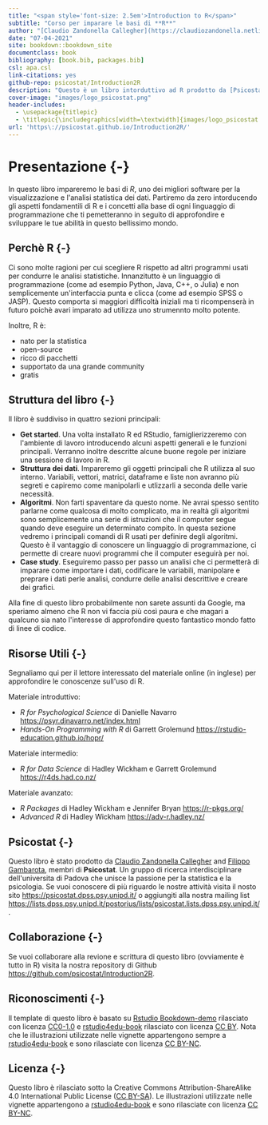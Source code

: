 ```yaml
--- 
title: "<span style='font-size: 2.5em'>Introduction to R</span>"
subtitle: "Corso per imparare le basi di **R**"
author: "[Claudio Zandonella Callegher](https://claudiozandonella.netlify.app/) and [Filippo Gambarota](https://filippogambarota.netlify.app/) members of [Psicostat](https://psicostat.dpss.psy.unipd.it/)"
date: "07-04-2021"
site: bookdown::bookdown_site
documentclass: book
bibliography: [book.bib, packages.bib]
csl: apa.csl
link-citations: yes
github-repo: psicostat/Introduction2R
description: "Questo è un libro intorduttivo ad R prodotto da [Psicostat](https://psicostat.dpss.psy.unipd.it/), gruppo di ricerca interdisciplinare che unisce la passione per la statistica e la psicologia."
cover-image: "images/logo_psicostat.png"
header-includes: 
  - \usepackage{titlepic}
  - \titlepic{\includegraphics[width=\textwidth]{images/logo_psicostat.pdf}}
url: 'https\://psicostat.github.io/Introduction2R/'
---
```


# Presentazione {-}




In questo libro impareremo le basi di *R*, uno dei migliori software per la visualizzazione e l'analisi statistica dei dati. Partiremo da zero intorducendo gli aspetti fondamentili di R e i concetti alla base di ogni linguaggio di programmazione che ti pemetteranno in seguito di approfondire e sviluppare le tue abilità in questo bellissimo mondo.

## Perchè R {-}

Ci sono molte ragioni per cui scegliere R rispetto ad altri programmi usati per condurre le analisi statistiche. Innanzitutto è un linguaggio di programmazione (come ad esempio Python, Java, C++, o Julia) e non semplicemente un'interfaccia punta e clicca (come ad esempio SPSS o JASP). Questo comporta si maggiori difficoltà iniziali ma ti ricompenserà in futuro poichè avari imparato ad utilizza uno strumennto molto potente.

Inoltre, R è:

- nato per la statistica
- open-source
- ricco di pacchetti
- supportato da una grande community
- gratis

## Struttura del libro {-}

Il libro è suddiviso in quattro sezioni principali:

- **Get started**. Una volta installato R ed RStudio, famiglierizzeremo con l'ambiente di lavoro introducendo alcuni aspetti generali e le funzioni principali. Verranno inoltre descritte alcune buone regole per iniziare una sessione di lavoro in R.
- **Struttura dei dati**. Impareremo gli oggetti principali che R utilizza al suo interno. Variabili, vettori, matrici, dataframe e liste non avranno più segreti e capiremo come manipolarli e utlizzarli a seconda delle varie necessità.
- **Algoritmi**. Non farti spaventare da questo nome. Ne avrai spesso sentito parlarne come qualcosa di molto complicato, ma in realtà gli algoritmi sono semplicemente una serie di istruzioni che il computer segue quando deve eseguire un determinato compito. In questa sezione vedremo i principali comandi di R usati per definire degli algoritmi. Questo è il vantaggio di conoscere un linguaggio di programmazione, ci permette di creare nuovi programmi che il computer eseguirà per noi.
- **Case study**. Eseguiremo passo per passo un analisi che ci permetterà di imparare come importare i dati, codificare le variabili, manipolare e preprare i dati perle analisi, condurre delle analisi descrittive e creare dei grafici.

Alla fine di questo libro probabilmente non sarete assunti da Google, ma speriamo almeno che R non vi faccia più così paura e che magari a qualcuno sia nato l'interesse di approfondire questo fantastico mondo fatto di linee di codice.

## Risorse Utili {-}

Segnaliamo qui per il lettore interessato del materiale online (in inglese) per approfondire le conoscenze sull'uso di R.

Materiale introduttivo:

- *R for Psychological Science* di Danielle Navarro https://psyr.djnavarro.net/index.html 
- *Hands-On Programming with R* di Garrett Grolemund https://rstudio-education.github.io/hopr/

Materiale intermedio:

- *R for Data Science* di Hadley Wickham e Garrett Grolemund https://r4ds.had.co.nz/

Materiale avanzato:

- *R Packages* di Hadley Wickham e Jennifer Bryan https://r-pkgs.org/
- *Advanced R* di Hadley Wickham https://adv-r.hadley.nz/

## Psicostat {-}

Questo libro è stato prodotto da [Claudio Zandonella Callegher](https://claudiozandonella.netlify.app/) and [Filippo Gambarota](https://filippogambarota.netlify.app/), membri di **Psicostat**. Un gruppo di ricerca interdisciplinare dell'universita di Padova che unisce la passione per la statistica e la psicologia. Se vuoi conoscere di più riguardo le nostre attività visita il nosto sito https://psicostat.dpss.psy.unipd.it/ o aggiungiti alla nostra mailing list https://lists.dpss.psy.unipd.it/postorius/lists/psicostat.lists.dpss.psy.unipd.it/.

## Collaborazione {-}

Se vuoi collaborare alla revione e scrittura di questo libro (ovviamente è tutto in R) visita la nostra repository di Github https://github.com/psicostat/Introduction2R.


## Riconoscimenti {-}

Il template di questo libro è basato su [Rstudio Bookdown-demo](https://github.com/rstudio/bookdown-demo) rilasciato con licenza [CC0-1.0](https://creativecommons.org/publicdomain/zero/1.0/) e [rstudio4edu-book](https://rstudio4edu.github.io/rstudio4edu-book/) rilasciato con licenza [CC BY](https://creativecommons.org/licenses/by/2.0/). Nota che le illustrazioni utilizzate nelle vignette appartengono sempre a [rstudio4edu-book](https://rstudio4edu.github.io/rstudio4edu-book/) e sono rilasciate con licenza [CC BY-NC](https://creativecommons.org/licenses/by-nc/2.0/).


## Licenza {-}

Questo libro è rilasciato sotto la Creative Commons Attribution-ShareAlike 4.0 International Public License ([CC BY-SA](https://creativecommons.org/licenses/by-sa/4.0/legalcode)).
Le illustrazioni utilizzate nelle vignette appartengono a [rstudio4edu-book](https://rstudio4edu.github.io/rstudio4edu-book/) e sono rilasciate con licenza [CC BY-NC](https://creativecommons.org/licenses/by-nc/2.0/).

